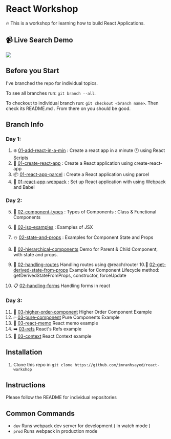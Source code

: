 # React Workshop

:fire: This is a workshop for learning how to build React Applications.

## :video_camera: Live Search Demo
![](live-search-demo.gif)

## Before you Start
I've branched the repo for individual topics.

To see all branches run: `git branch --all`.

To checkout to individual branch run: `git checkout <branch name>`. Then check its README.md .
 From there on you should be good.


## Branch Info

### Day 1:
1. :snowflake: [01-add-react-in-a-min](https://github.com/imranhsayed/react-workshop/tree/01-add-react-in-a-min) : Create a react app in a minute :clock1: using React Scripts
2. :rocket: [01-create-react-app](https://github.com/imranhsayed/react-workshop/tree/01-create-react-app) : Create a React application using create-react-app
3. :package: [01-react-app-parcel](https://github.com/imranhsayed/react-workshop/tree/01-react-app-parcel) : Create a React application using parcel
4. :gift: [01-react-app-webpack](https://github.com/imranhsayed/react-workshop/tree/01-react-app-webpack) :  Set up React application with using Webpack and Babel

### Day 2:
5. :tanabata_tree: [02-component-types](https://github.com/imranhsayed/react-workshop/tree/02-component-types) : Types of Components : Class & Functional Components
6. :dizzy: [02-jsx-examples](https://github.com/imranhsayed/react-workshop/tree/02-jsx-examples) : Examples of JSX
7. :snowman: [02-state-and-props](https://github.com/imranhsayed/react-workshop/tree/02-state-and-props) : Examples for Component State and Props
8. :ear_of_rice: [02-hierarchical-components](https://github.com/imranhsayed/react-workshop/tree/02-hierarchical-components) Demo for Parent & Child Component, with state and props.
9. :crossed_flags: [02-handling-routes](https://github.com/imranhsayed/react-workshop/tree/02-handling-routes) Handling routes using @reach/router
10.:ear_of_rice: [02-get-derived-state-from-props](https://github.com/imranhsayed/react-workshop/tree/02-get-derived-state-from-props) Example for Component Lifecycle method: getDerivedStateFromProps, constructor, forceUpdate

10. :clipboard: [02-handling-forms](https://github.com/imranhsayed/react-workshop/tree/02-handle-forms) Handling forms in react

### Day 3:
11. :evergreen_tree: [03-higher-order-component](https://github.com/imranhsayed/react-workshop/tree/03-higher-order-component) Higher Order Component Example 
12. :sweat_drops: [03-pure-component](https://github.com/imranhsayed/react-workshop/tree/03-pure-components) Pure Components Example
13. :memo: [03-react-memo](https://github.com/imranhsayed/react-workshop/tree/03-react-memo) React memo example
14. :arrow_right: [03-refs](https://github.com/imranhsayed/react-workshop/tree/03-refs) React's Refs example
15. :palm_tree: [03-context](https://github.com/imranhsayed/react-workshop/tree/03-context) React Context example



## Installation

1. Clone this repo in `git clone https://github.com/imranhsayed/react-workshop`

## Instructions

Please follow the README for individual repositories

## Common Commands

- `dev` Runs webpack dev server for development ( in watch mode )
- `prod` Runs webpack in production mode

